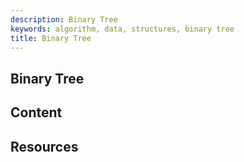 ```yaml
---
description: Binary Tree
keywords: algorithm, data, structures, binary tree
title: Binary Tree
---
```


## Binary Tree

## Content

## Resources
